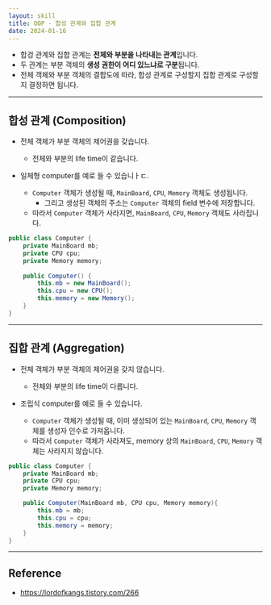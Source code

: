 ```yaml
---
layout: skill
title: OOP - 합성 관계와 집합 관계
date: 2024-01-16
---
```




- 합겅 관계와 집합 관계는 **전체와 부분을 나타내는 관계**입니다.
- 두 관계는 부분 객체의 **생성 권한이 어디 있느냐로 구분**됩니다.
- 전체 객체와 부분 객체의 결합도에 따라, 합성 관계로 구성할지 집합 관계로 구성할지 결정하면 됩니다.




---




## 합성 관계 (Composition)

- 전체 객체가 부분 객체의 제어권을 갖습니다.
    - 전체와 부분의 life time이 같습니다.

- 일체형 computer를 예로 들 수 있습니ㅏㄷ.
    - `Computer` 객체가 생성될 때, `MainBoard`, `CPU`, `Memory` 객체도 생성됩니다.
        - 그리고 생성된 객체의 주소는 `Computer` 객체의 field 변수에 저장합니다.
    - 따라서 `Computer` 객체가 사라지면, `MainBoard`, `CPU`, `Memory` 객체도 사라집니다.


```java
public class Computer {
    private MainBoard mb;
    private CPU cpu;
    private Memory memory;
    
    public Computer() {
        this.mb = new MainBoard();
        this.cpu = new CPU();
        this.memory = new Memory();
    }
}
```
 



---




## 집합 관계 (Aggregation)
 
- 전체 객체가 부분 객체의 제어권을 갖지 않습니다.
    - 전체와 부분의 life time이 다릅니다.

- 조립식 computer를 예로 들 수 있습니다.
    - `Computer` 객체가 생성될 때, 이미 생성되어 있는 `MainBoard`, `CPU`, `Memory` 객체를 생성자 인수로 가져옵니다.
    - 따라서 `Computer` 객체가 사라져도, memory 상의 `MainBoard`, `CPU`, `Memory` 객체는 사라지지 않습니다.

```java
public class Computer {
    private MainBoard mb;
    private CPU cpu;
    private Memory memory;

    public Computer(MainBoard mb, CPU cpu, Memory memory){
        this.mb = mb; 
        this.cpu = cpu;
        this.memory = memory;
    }
}
```




---




## Reference

- <https://lordofkangs.tistory.com/266>

